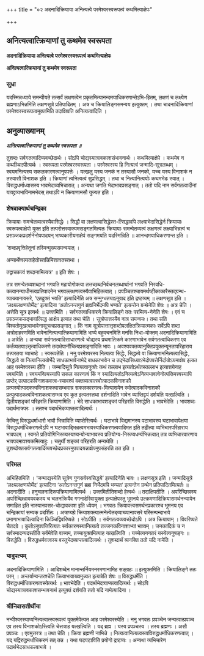 +++
title = "०२ अदनादिक्रियाया अनित्यत्वे परमेश्वरस्वरूपत्वं कथमित्याक्षेपः"

+++


## अनित्यत्वात्क्रियाणां तु कथमेव स्वरूपता

**अदनादिक्रियाया अनित्यत्वे परमेश्वरस्वरूपत्वं कथमित्याक्षेपः**

**अनित्यत्वात्क्रियाणां तु कथमेव स्वरूपता**

### **सुधा**

यदस्मिन्नध्याये समन्वीयते तत्सर्वं लक्षणत्वेन प्रकृतमित्यानन्दमयाधिकरणान्तेऽभि-हितम्, लक्षणं च लक्ष्येण ब्रह्मणाऽभिन्नमिति लक्षणसूत्रे प्रतिपादितम् । अत्र च क्रियालिङ्गसमन्वय इत्युक्तम् । तथा चादनादिक्रियाणां परमेश्वरस्वरूपत्वमुक्तमिति तदाक्षिपति अनित्यत्वादिति ।

## **अनुव्याख्यानम्**

***अनित्यत्वात्क्रियाणां तु कथमेव स्वरूपता ॥***

तुशब्दः सर्वगतत्वादिव्यवच्छेदार्थः । सोऽपि चोद्यस्यात्रावकाशसंभावनार्थः । कथमित्याक्षेपे । कथमेव न कथञ्चिदपीत्यर्थः । स्वरूपता परमेश्वरस्वरूपता । परमेश्वरस्य हि नित्यत्वं जन्मादि-सूत्रलब्धम् । स्वयमनित्यस्य सकलकारणत्वानुपपत्तेः । यत्खलु यस्य जनकं न तस्यासौ जनको, यच्च यस्य विनाशकं न तस्यासौ विनाशक इति । क्रियाणां त्वनित्यत्वं सुप्रसिद्धम् । तथा च नित्यानित्ययोः कथमभेदः स्यात् । विरुद्धधर्माध्यासस्य भावभेदाव्यभिचारात् । अन्यथा जगति भेदाभावप्रसङ्गात् । ततो यदि नाम सर्वगतत्वादीनां यावद्द्रव्यभाविनामभेदस् तथाऽपि न क्रियाणामसौ युज्यत इति ।

### **शेषवाक्यार्थचन्द्रिका**

क्रियायाः समन्वेतव्यत्वस्यैवासिद्धेः । सिद्धौ वा लक्षणत्वासिद्धेस्त-त्सिद्धावपि लक्ष्याभेदासिद्धेर्न क्रियायाः स्वरूपत्वाक्षेपो युक्त इति तत्परोत्तरवाक्यमसङ्गतमित्यतः क्रियायाः समन्वेतव्यत्वं लक्षणत्वं लक्ष्याभिन्नत्वं च प्रसञ्जकप्रदर्शनेनोपपादयन् भाष्यकारीयमाक्षेपं सङ्गमयति यदस्मिन्निति ॥ आनन्दमयाधिकरणान्त इति ।

‘शब्दप्रवृत्तिहेतूनां तस्मिन्मुख्यसमन्वयात् ।

अन्यार्थेष्वल्पताहेतोस्तन्निमित्तत्वतस्तथा ।

तद्वाचकत्वं शब्दानामित्यत्र’ ॥ इति शेषः ।

तत्र समन्वेतव्यशब्दानां भगवति महायोगोक्त्या तत्तच्छब्दनिर्वचनलब्धार्थानां भगवति निरवधि-कत्वानन्याधीनत्वप्रतिपादनेन भगवल्लक्षणत्वस्यैवाभिहितत्वात् । प्रपञ्चितश्चायमर्थष्टीकाकारैस्तद्ग्रन्थ-व्याख्यानावसरे, ‘एतदुक्तं भवति’ इत्यादिनेति अत्र सम्मुग्धतयाऽनुवाद इति द्रष्टव्यम् ॥ लक्षणसूत्र इति । ‘लक्ष्यलक्षणयोर्भेदः’ इत्यादिना ‘अतोऽनन्तगुणं ब्रह्मनिर्भेदमपि भण्यते’ इत्यन्तेन ग्रन्थेनेति शेषः ॥ अत्र चेति । अत्तेति सूत्र इत्यर्थः ॥ उक्तमिति । सर्वगतत्वाधिकरणे क्रियालिङ्गे ततः परमित्य-नेनेति शेषः । एवं च प्रसञ्जकसद्भावात्सिद्ध आक्षेप इत्याह तथा चेति । सूत्रोपात्तस्यैव नात्र समन्वयः। तथा सति विश्वतोमुखत्वाभावेनासूत्रत्वप्रसङ्गात् । किं नाम सूत्रोपात्तात्तृशब्दोपलक्षितक्रियात्मकाः सर्वेऽपि शब्दा अत्रोदाहरणमिति भावेनानित्यत्वात्क्रियाणामिति भाष्ये बहुवचनमिति मनसि निधा-योक्तम् अदनादिक्रियाणामिति ॥ अत्रेति । अन्यथा सर्वगतत्वादिसाधारणत्वे चोद्यस्य प्रथमातिक्रमे कारणाभावेन सर्वगतत्वाधिकरण एव कर्तव्यतयाऽत्तृत्वाधिकरणे तदाक्षेपानौचित्यप्रसङ्गादिति भावः । अवश्यवक्तव्यानुक्तिप्रयुक्तन्यूनतापरिहाराय तत्परतया व्याचष्टे । स्वरूपतेति । ननु परमेश्वरस्य नित्यत्वा सिद्धेः, सिद्धत्वे वा क्रियाणामनित्यत्वासिद्धेः, सिद्धत्वे वा नित्यानित्ययोर्भेदे साधकाभावेनाभेदे बाधकाभावेन च तद्भेदासिध्याऽभेदोपपत्तेर्निर्दायोऽयमाक्षेप इत्यत आह परमेश्वरस्य हीति । जन्मादिसूत्रे नित्यत्वानुक्तेः कथं तल्लाभ इत्यतोऽर्थतस्तल्लाभ इत्याशयेनाह स्वयमिति । स्वयमनित्यस्यापि सकल कारणत्वं किं न स्यादित्यतोऽनित्यत्वेऽनित्यभावत्वेनोत्पत्तिमत्त्वस्यापि प्राप्तेर् उत्पादकविनाशकवत्त्व-स्यावश्यं वक्तव्यत्वात्स्वोत्पादकविनाशकौ प्रत्यस्योत्पादकत्वविनाशकत्वासम्भवान्न सकलकारणत्व-मित्याशयेन स्वोत्पादकविनाशकौ प्रत्युत्पादकत्वविनाशकत्वासम्भव एव कुत इत्यतस्तथा दर्शनादिति भावेन व्याप्तिद्वयं दर्शयति यत्खल्विति । द्वितीयशङ्कां परिहरति क्रियाणामिति । भेदे साधकाभावशङ्कां परिहरति विरुद्धेति ॥ भावभेदेति । भावशब्दः पदार्थमात्रपरः । ततश्च पदार्थभेदव्याप्तत्वादित्यर्थः ।

केचित्तु विरुद्धधर्माधारौ भावौ भिन्नाविति व्याप्तेरित्यर्थः । घटाभावे विद्यमानस्य पटाभावस्य घटाभावापेक्षया विरुद्धधर्माधिकरणत्वेऽपि न घटभावाद्भिन्नत्वमभावस्याधिकरणत्ववादिमत इति तद्रीत्या व्यभिचारपरिहाराय भावपदम् । स्वमते प्रतियोगिनिरूप्यस्याप्यन्योन्याभावस्य प्रतियोग्य-निरूप्यधर्म्यभिन्नत्वात् तत्र व्यभिचारवारणाय भावपदमावश्यकमित्याहुः । चतुर्थीं शङ्कां परिहरति अन्यथेति । तुशब्दोक्तसर्वगतत्वादिव्यवच्छेदप्रकारमुपपादयन्नाक्षेपमुपसंहरति तत इति ।

### **परिमल**

अभिहितमिति । ‘जन्माद्यस्येति सूत्रेण गुणसर्वस्वसिद्धये’ इत्यादिनेति भावः । लक्षणसूत्र इति । जन्मादिसूत्रे ‘लक्ष्यलक्षणयोर्भेद’ इत्यादिना ‘अतोऽनन्तगुणं ब्रह्म निर्भेदमपि भण्यत’ इत्यन्तेन ग्रन्थेन प्रतिपादितमित्यर्तः ॥ अदनादीति । हनुचलनादिरूपक्रियाणामित्यर्थः । उक्तमितीतिशब्दो हेत्वर्थः ॥ तदाक्षिपतीति । अपरिच्छिन्नस्य अपरिच्छिन्नावयवकस्य च चलनक्रियैव गगनादेरिवायुक्ता इत्याक्षेपस्तु भूमनये उत्क्रमणादिक्रियासमर्थनन्यायेन समाहित इति नास्यानवसर-चोद्यावकाश इति ध्येयम् । भगवतः क्रियावत्त्वसमर्थनप्रकारश्च भूमनय एव चन्द्रिकायां सम्यक् प्रदर्शितः । अत्राप्यग्रे क्रियाशक्त्यात्मनेत्येतद्य्वाख्यानावसरे परिसम्पन्दाभावे प्रमाणाभावादित्यादिना किञ्चिद्विवरिष्यते । सोऽपीति । सर्वगतत्वव्यवच्छेदोऽपि । अत्र क्रियायाम् । विवरिष्यते चैतदग्रे । कुतोऽनुपपत्तिरित्यतः सर्वकारणस्यानित्यत्वे तज्जनकविनाशाभ्यां भाव्यम् । जनकादिकं च न सर्वस्मादन्यदस्तीति सर्वमेवेति वाच्यम्, तच्चायुक्तमित्याह यत्खल्विति । यच्चेत्यननतरं यस्येत्यनुषङ्गः ॥ विरुद्धेति । विरुद्धधर्मवत्त्वस्य वस्तुभेदव्याप्तत्वादित्यर्थः । तुशब्दार्थं व्यनक्ति ततो यदि नामेति ।

### **यादुपत्यम्**

अदनादिक्रियाणामिति । आदिशब्देन मानान्तर्नियमनरमणानामिह सङ्ग्रहः ॥ इत्युक्तमिति । क्रियालिङ्गे ततः परम् । अन्तर्याम्यन्तरश्चेति क्रियाभावाख्यमुच्यत इत्यत्रेति शेषः ॥ विरुद्धधर्मेति । विरुद्धधर्माधिकरणत्वस्येत्यर्थः ॥ भावभेदेति । पदार्थभेदव्याप्यत्वादित्यर्थः । सोऽपि चोद्यस्यात्रावकाशसम्भावनार्थ इत्युक्तं दर्शयति ततो यदि नामेत्यादिना ।

### **श्रीनिवासतीर्थीया**

नन्वीश्वरस्याप्यनित्यत्वात्स्वरूपत्वं युक्तमेवेत्यत आह परमेश्वरस्येति । ननु भगवतः प्रपञ्चेन जन्यत्वात्प्रपञ्च एव तस्य विनाशकोऽस्त्विति चेत्तत्राह यत्खल्विति । यद् ब्रह्म । यस्य प्रपञ्चस्य । तस्य ब्रह्मणः । असौ प्रपञ्चः । एवमुत्तरत्र ॥ तथा चेति । क्रिया ब्रह्मणी नाभिन्ने । नित्यत्वानित्यत्वरूपविरुद्धधर्माधिकरणत्वात् । यद् यद्विरुद्धमर्धाधिकरणं तत् तन्न । यथा घटपटाविति प्रयोगो द्रष्टव्यः । अन्यथा व्यभिचारेण पदार्थभेदसाधकत्वाभावे ।


